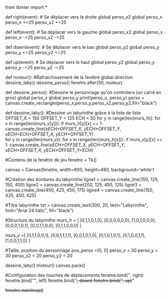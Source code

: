 from tkinter import * 

def right(event):
    # Se déplacer vers la droite
    global perso_x2
    global perso_x
    perso_x +=25
    perso_x2 +=25
   

def left(event):
    # Se déplacer vers la gauche
    global perso_x2
    global perso_x
    perso_x -=25
    perso_x2 -=25

    
def down(event):
    # Se déplacer vers le bas
    global perso_y2
    global perso_y
    perso_y +=25
    perso_y2 +=25
  
def up(event):
    # Se déplacer vers le haut
    global perso_y2
    global perso_y
    perso_y -=25
    perso_y2 -=25

def moteur():
    #Rafraichissement de la fenêtre
    global direction
    dessine_laby()
    dessine_perso()
    fenetre.after(50, moteur)

def dessine_perso():
    #Dessine le personnage qu'on controlera (un carré en gros)
    global perso_x
    global perso_y
    print(perso_x, perso_y)
    perso = canvas.create_rectangle(perso_x,perso_y,perso_x2,perso_y2,fill="black")

def dessine_laby():
    #Dessine un labyrinthe grâce à la liste de liste
    OFFSET_X = 150
    OFFSET_Y = 125
    ECH = 50
    for y in range(len(murs_h)):
        for x in range(len(murs_v[y])):
            if murs_h[y][x] == 1:
                canvas.create_line(x*ECH+OFFSET_X, y*ECH+OFFSET_Y, x*ECH+ECH+OFFSET_X, y*ECH+OFFSET_Y)                      
    for y in range(len(murs_v)):
        for x in range(len(murs_h[x])):
            if murs_v[y][x] == 1:
                canvas.create_line(x*ECH+OFFSET_X, y*ECH+OFFSET_Y, x*ECH+OFFSET_X, y*ECH+OFFSET_Y+ECH)
    
#Contenu de la fenêtre de jeu
fenetre = Tk()

canvas = Canvas(fenetre, width=600, height=480, background='white')

#Création des bordures du labyrinthe
ligne1 = canvas.create_line(150, 125, 150, 400)
ligne2 = canvas.create_line(200, 125, 450, 125)
ligne3 = canvas.create_line(450, 425, 450, 175)
ligne4 = canvas.create_line(150, 425, 450, 425)

#Titre labyrinthe
txt = canvas.create_text(300, 20, text="Labyrinthe", font="Arial 24 italic", fill="black")

#Structure du labyrinthe
murs_h = [ [0,1,1,0,1,0],
           [0,0,0,0,0,0],
           [1,0,1,0,0,0],
           [0,0,0,1,0,1],
           [0,0,1,1,0,0],
           [0,1,1,0,0,0] ]

murs_v =[ [0,1,1,0,0,1],
          [0,0,1,1,1,1],
          [0,0,1,0,1,0],
          [0,1,0,1,0,1],
          [0,1,0,0,1,1],
          [1,0,0,1,1,0] ]

#Taille, position du personnage
pos_perso =[0, 0]
perso_x = 30
perso_y = 30
perso_x2 = 20
perso_y2 = 20


dessine_laby()
moteur()
canvas.pack()


#Configuration des touches de déplacements
fenetre.bind('<d>', right) 
fenetre.bind('<q>', left) 
fenetre.bind('<s>', down) 
fenetre.bind('<z>', up)

fenetre.mainloop()      
